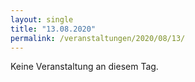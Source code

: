 ```yaml
---
layout: single
title: "13.08.2020"
permalink: /veranstaltungen/2020/08/13/
---
```


Keine Veranstaltung an diesem Tag.
